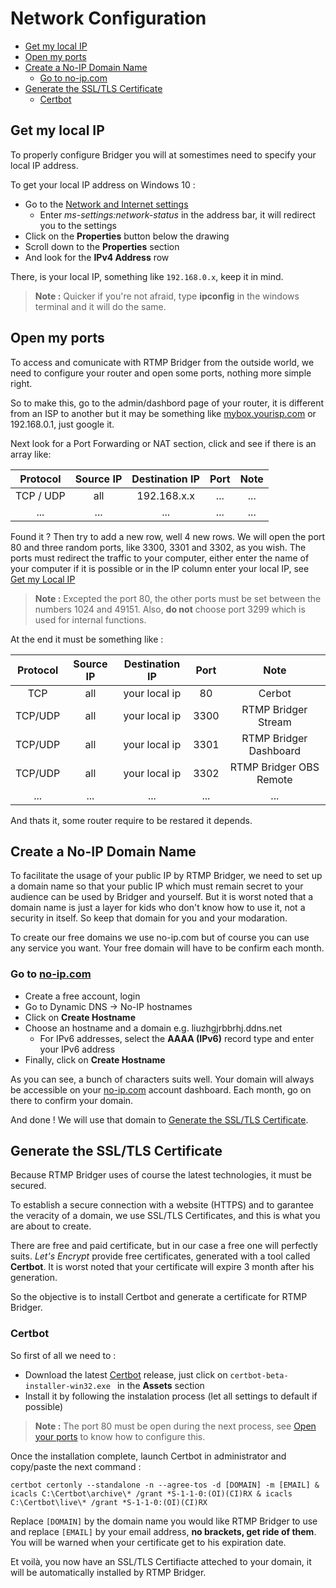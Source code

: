 <h1>Network Configuration</h1>

- [Get my local IP](#get-my-local-ip)
- [Open my ports](#open-my-ports)
- [Create a No-IP Domain Name](#create-a-no-ip-domain-name)
	- [Go to no-ip.com](#go-to-no-ipcom)
- [Generate the SSL/TLS Certificate](#generate-the-ssltls-certificate)
	- [Certbot](#certbot)

## Get my local IP

To properly configure Bridger you will at somestimes need to specify your local IP address.

To get your local IP address on Windows 10 :

-   Go to the [Network and Internet settings](ms-settings:network-status)
    -   Enter _ms-settings:network-status_ in the address bar, it will redirect you to the settings
-   Click on the **Properties** button below the drawing
-   Scroll down to the **Properties** section
-   And look for the **IPv4 Address** row

There, is your local IP, something like `192.168.0.x`, keep it in mind.

> **Note :** Quicker if you're not afraid, type **ipconfig** in the windows terminal and it will do the same.

## Open my ports

To access and comunicate with RTMP Bridger from the outside world, we need to configure your router and open some ports, nothing more simple right.

So to make this, go to the admin/dashbord page of your router, it is different from an ISP to another but it may be something like [mybox.yourisp.com]() or 192.168.0.1, just google it.

Next look for a Port Forwarding or NAT section, click and see if there is an array like:

| Protocol  | Source IP | Destination IP | Port | Note |
| :-------: | :-------: | :------------: | :--: | :--: |
| TCP / UDP |    all    |  192.168.x.x   | ...  | ...  |
|    ...    |    ...    |      ...       | ...  | ...  |

Found it ? Then try to add a new row, well 4 new rows. We will open the port 80 and three random ports, like 3300, 3301 and 3302, as you wish. The ports must redirect the traffic to your computer, either enter the name of your computer if it is possible or in the IP column enter your local IP, see [Get my Local IP](#get-my-local-ip)

> **Note :** Excepted the port 80, the other ports must be set between the numbers 1024 and 49151. Also, **do not** choose port 3299 which is used for internal functions.

At the end it must be something like :

| Protocol | Source IP | Destination IP | Port |          Note           |
| :------: | :-------: | :------------: | :--: | :---------------------: |
|   TCP    |    all    | your local ip  |  80  |         Cerbot          |
| TCP/UDP  |    all    | your local ip  | 3300 |   RTMP Bridger Stream   |
| TCP/UDP  |    all    | your local ip  | 3301 | RTMP Bridger Dashboard  |
| TCP/UDP  |    all    | your local ip  | 3302 | RTMP Bridger OBS Remote |
|   ...    |    ...    |      ...       | ...  |           ...           |

And thats it, some router require to be restared it depends.

## Create a No-IP Domain Name

To facilitate the usage of your public IP by RTMP Bridger, we need to set up a domain name so that your public IP which must remain secret to your audience can be used by Bridger and yourself. But it is worst noted that a domain name is just a layer for kids who don't know how to use it, not a security in itself. So keep that domain for you and your modaration.

To create our free domains we use no-ip.com but of course you can use any service you want. Your free domain will have to be confirm each month.

### Go to [no-ip.com](https://noip.com)

-   Create a free account, login
-   Go to Dynamic DNS -> No-IP hostnames
-   Click on **Create Hostname**
-   Choose an hostname and a domain e.g. liuzhgjrbbrhj.ddns.net
    -   For IPv6 addresses, select the **AAAA (IPv6)** record type and enter your IPv6 address
-   Finally, click on **Create Hostname**

As you can see, a bunch of characters suits well. Your domain will always be accessible on your [no-ip.com](https://noip.com) account dashboard. Each month, go on there to confirm your domain.

And done ! We will use that domain to [Generate the SSL/TLS Certificate](#generate-the-ssltls-certificate).

## Generate the SSL/TLS Certificate

Because RTMP Bridger uses of course the latest technologies, it must be secured.

To establish a secure connection with a website (HTTPS) and to garantee the veracity of a domain, we use SSL/TLS Certificates, and this is what you are about to create.

There are free and paid certificate, but in our case a free one will perfectly suits. _Let's Encrypt_ provide free certificates, generated with a tool called **Certbot**. It is worst noted that your certificate will expire 3 month after his generation.

So the objective is to install Certbot and generate a certificate for RTMP Bridger.

### Certbot

So first of all we need to :

-   Download the latest [Certbot](https://github.com/certbot/certbot/releases) release, just click on `certbot-beta-installer-win32.exe ` in the **Assets** section
-   Install it by following the instalation process (let all settings to default if possible)

> **Note :** The port 80 must be open during the next process, see [Open your ports](#open-your-ports) to know how to configure this.

Once the installation complete, launch Certbot in administrator and copy/paste the next command :

```shell
certbot certonly --standalone -n --agree-tos -d [DOMAIN] -m [EMAIL] & icacls C:\Certbot\archive\* /grant *S-1-1-0:(OI)(CI)RX & icacls C:\Certbot\live\* /grant *S-1-1-0:(OI)(CI)RX
```

Replace `[DOMAIN]` by the domain name you would like RTMP Bridger to use and replace `[EMAIL]` by your email address, **no brackets, get ride of them**. You will be warned when your certificate get to his expiration date.

Et voilà, you now have an SSL/TLS Certifiacte atteched to your domain, it will be automatically installed by RTMP Bridger.
